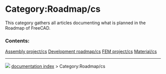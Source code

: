 # Category:Roadmap/cs
This category gathers all articles documenting what is planned in the Roadmap of FreeCAD.

### Contents:

    
  [Assembly project/cs](Assembly_project/cs.md)   [Development roadmap/cs](Development_roadmap/cs.md)   [FEM project/cs](FEM_project/cs.md)
  [Material/cs](Material/cs.md)



---
![](images/Right_arrow.png) [documentation index](../README.md) > Category:Roadmap/cs
